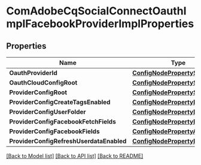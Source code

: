 # ComAdobeCqSocialConnectOauthImplFacebookProviderImplProperties

## Properties
Name | Type | Description | Notes
------------ | ------------- | ------------- | -------------
**OauthProviderId** | [**ConfigNodePropertyString**](configNodePropertyString.md) |  | [optional] 
**OauthCloudConfigRoot** | [**ConfigNodePropertyString**](configNodePropertyString.md) |  | [optional] 
**ProviderConfigRoot** | [**ConfigNodePropertyString**](configNodePropertyString.md) |  | [optional] 
**ProviderConfigCreateTagsEnabled** | [**ConfigNodePropertyBoolean**](configNodePropertyBoolean.md) |  | [optional] 
**ProviderConfigUserFolder** | [**ConfigNodePropertyDropDown**](configNodePropertyDropDown.md) |  | [optional] 
**ProviderConfigFacebookFetchFields** | [**ConfigNodePropertyBoolean**](configNodePropertyBoolean.md) |  | [optional] 
**ProviderConfigFacebookFields** | [**ConfigNodePropertyArray**](configNodePropertyArray.md) |  | [optional] 
**ProviderConfigRefreshUserdataEnabled** | [**ConfigNodePropertyBoolean**](configNodePropertyBoolean.md) |  | [optional] 

[[Back to Model list]](../README.md#documentation-for-models) [[Back to API list]](../README.md#documentation-for-api-endpoints) [[Back to README]](../README.md)


